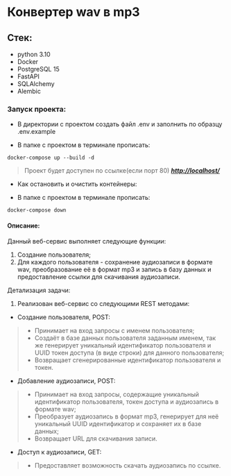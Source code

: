 # Конвертер wav в mp3

## Стек:

- python 3.10
- Docker
- PostgreSQL 15
- FastAPI
- SQLAlchemy
- Alembic

### Запуск проекта:

- В директории с проектом создать файл .env и заполнить по образцу .env.example

- В папке с проектом в терминале прописать:

```Sh
docker-compose up --build -d
```

> Проект будет доступен по ссылке(если порт 80)
> ***[http://localhost/](http://localhost/)***

- Как остановить и очистить контейнеры:

- В папке с проектом в терминале прописать:

```Sh
docker-compose down
```

#### Описание:

Данный веб-сервис выполняет следующие функции:

1. Создание пользователя;
2. Для каждого пользователя - сохранение аудиозаписи в формате wav, преобразование её в формат mp3 и запись в базу
   данных и предоставление ссылки для скачивания аудиозаписи.

Детализация задачи:

1. Реализован веб-сервис со следующими REST методами:

- Создание пользователя, POST:

> - Принимает на вход запросы с именем пользователя;
> - Создаёт в базе данных пользователя заданным именем, так же генерирует уникальный идентификатор пользователя и UUID
    токен
    доступа (в виде строки) для данного пользователя;
> - Возвращает сгенерированные идентификатор пользователя и токен.

- Добавление аудиозаписи, POST:

> - Принимает на вход запросы, содержащие уникальный идентификатор пользователя, токен доступа и аудиозапись в формате
    wav;
> - Преобразует аудиозапись в формат mp3, генерирует для неё уникальный UUID идентификатор и сохраняет их в базе данных;
> - Возвращает URL для скачивания записи.

- Доступ к аудиозаписи, GET:

> - Предоставляет возможность скачать аудиозапись по ссылке.


